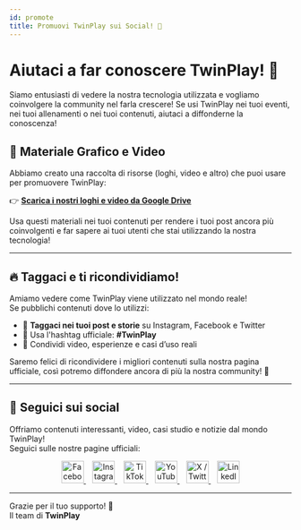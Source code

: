 ```yaml
---
id: promote
title: Promuovi TwinPlay sui Social! 🚀
---
```


# Aiutaci a far conoscere TwinPlay! 📢

Siamo entusiasti di vedere la nostra tecnologia utilizzata e vogliamo coinvolgere la community nel farla crescere! Se usi TwinPlay nei tuoi eventi, nei tuoi allenamenti o nei tuoi contenuti, aiutaci a diffonderne la conoscenza!

## 📂 **Materiale Grafico e Video**
Abbiamo creato una raccolta di risorse (loghi, video e altro) che puoi usare per promuovere TwinPlay:

👉 **[Scarica i nostri loghi e video da Google Drive](https://drive.google.com/drive/folders/1ppG1t1VJBevf9wnFABH_75FO9ue9KoPR?usp=drive_link)**

Usa questi materiali nei tuoi contenuti per rendere i tuoi post ancora più coinvolgenti e far sapere ai tuoi utenti che stai utilizzando la nostra tecnologia!

---

## 🔥 **Taggaci e ti ricondividiamo!**

Amiamo vedere come TwinPlay viene utilizzato nel mondo reale!  
Se pubblichi contenuti dove lo utilizzi:
- 📲 **Taggaci nei tuoi post e storie** su Instagram, Facebook e Twitter
- 🏀 Usa l'hashtag ufficiale: **#TwinPlay**
- 🎥 Condividi video, esperienze e casi d’uso reali

Saremo felici di ricondividere i migliori contenuti sulla nostra pagina ufficiale, così potremo diffondere ancora di più la nostra community! 🚀  

---

## 📱 Seguici sui social

Offriamo contenuti interessanti, video, casi studio e notizie dal mondo TwinPlay!  
Seguici sulle nostre pagine ufficiali:

<p align="center">
  <a href="https://www.facebook.com/TwinPlayAI" target="_blank">
    <img src="https://upload.wikimedia.org/wikipedia/commons/5/51/Facebook_f_logo_%282019%29.svg" width="40" alt="Facebook"/>
  </a>
  &nbsp;&nbsp;
  <a href="https://www.instagram.com/twinplay.ai" target="_blank">
    <img src="https://upload.wikimedia.org/wikipedia/commons/a/a5/Instagram_icon.png" width="40" alt="Instagram"/>
  </a>
  &nbsp;&nbsp;
  <a href="https://www.tiktok.com/@twinplay.ai" target="_blank">
    <img src="https://upload.wikimedia.org/wikipedia/commons/3/34/Ionicons_logo-tiktok.svg" width="40" alt="TikTok"/>
  </a>
  &nbsp;&nbsp;
  <a href="https://www.youtube.com/@TwinPlay-ai" target="_blank">
    <img src="https://upload.wikimedia.org/wikipedia/commons/e/ef/Youtube_logo.png" width="40" alt="YouTube"/>
  </a>
  &nbsp;&nbsp;
  <a href="https://x.com/TwinPlayAI" target="_blank">
    <img src="https://upload.wikimedia.org/wikipedia/commons/c/ce/X_logo_2023.svg" width="40" alt="X / Twitter"/>
  </a>
  &nbsp;&nbsp;
  <a href="https://www.linkedin.com/company/twinplay-ai" target="_blank">
    <img src="https://upload.wikimedia.org/wikipedia/commons/c/ca/LinkedIn_logo_initials.png" width="40" alt="LinkedIn"/>
  </a>
</p>

---

Grazie per il tuo supporto! 💙  
Il team di **TwinPlay**